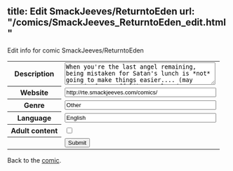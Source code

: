 title: Edit SmackJeeves/ReturntoEden
url: "/comics/SmackJeeves_ReturntoEden_edit.html"
---
Edit info for comic SmackJeeves/ReturntoEden

<form name="comic" action="http://gaepostmail.appspot.com/comic/" method="post">
<table class="comicinfo">
<tr>
<th>Description</th><td><textarea name="description" cols="40" rows="3">When you're the last angel remaining, being mistaken for Satan's lunch is *not* going to make things easier.... (may contain fun stuff like angels, demons, complete disregard for the bible, crazy people and bare butts, sometimes bare-butted crazy people. Add a hint of BL, and you've been warned)</textarea></td>
</tr>
<tr>
<th>Website</th><td><input type="text" name="url" value="http://rte.smackjeeves.com/comics/" size="40"/></td>
</tr>
<tr>
<th>Genre</th><td><input type="text" name="genre" value="Other" size="40"/></td>
</tr>
<tr>
<th>Language</th><td><input type="text" name="language" value="English" size="40"/></td>
</tr>
<tr>
<th>Adult content</th><td><input type="checkbox" name="adult" value="adult" /></td>
</tr>
<tr>
<th></th><td>
<input type="hidden" name="comic" value="SmackJeeves_ReturntoEden" />
<input type="submit" name="submit" value="Submit" />
</td>
</tr>
</table>
</form>

Back to the [comic](SmackJeeves_ReturntoEden.html).
